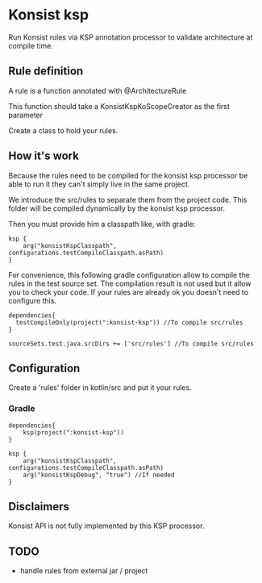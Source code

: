 # Konsist ksp

Run Konsist rules via KSP annotation processor to validate architecture at compile time.

## Rule definition

A rule is a function annotated with @ArchitectureRule

This function should take a KonsistKspKoScopeCreator as the first parameter

Create a class to hold your rules.

## How it's work

Because the rules need to be compiled for the konsist ksp processor be able to run it
they can't simply live in the same project.

We introduce the src/rules to separate them from the project code.
This folder will be compiled dynamically by the konsist ksp processor.

Then you must provide him a classpath like, with gradle:

```
ksp {
    arg("konsistKspClasspath", configurations.testCompileClasspath.asPath)
}
```

For convenience, this following gradle configuration allow to compile the rules in the test source set.
The compilation result is not used but it allow you to check your code.
If your rules are already ok you doesn't need to configure this.

```
dependencies{
  testCompileOnly(project(":konsist-ksp")) //To compile src/rules
}

sourceSets.test.java.srcDirs += ['src/rules'] //To compile src/rules
```

## Configuration

Create a 'rules' folder in kotlin/src and put it your rules.

### Gradle

```
dependencies{
    ksp(project(":konsist-ksp"))
}

ksp {
    arg("konsistKspClasspath", configurations.testCompileClasspath.asPath)
    arg("konsistKspDebug", "true") //If needed
}
```

## Disclaimers

Konsist API is not fully implemented by this KSP processor.

## TODO

* handle rules from external jar / project